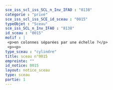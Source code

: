 ```yaml
---
sce_iss_scl_iss_SCL_n_Inv_IFAO : "8138"
categorie : "privé"
sce_iss_scl_iss_SCE_id_sceau : "0015"
typeObjet : "Sceau"
sce_iss_SCL_n_Inv_IFAO : "8138"
id_sceau : "0015"
motif : |
 <p>en colonnes séparées par une échelle ?</p>
 <p><p>
type_sceau : "cylindre"
title: sceau n°0015
empreinte: ""
id_notice: 0015
layout: notice_sceau
type: sceau
partie: 1
---
```

